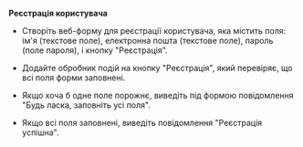 **Реєстрація користувача**

* Створіть веб-форму для реєстрації користувача, яка містить поля: ім'я (текстове поле), 
  електронна пошта (текстове поле), пароль (поле пароля), і кнопку "Реєстрація". 

* Додайте обробник подій на кнопку "Реєстрація", який перевіряє, що всі поля форми заповнені. 

* Якщо хоча б одне поле порожнє, виведіть під формою повідомлення "Будь ласка, заповніть усі поля". 

* Якщо всі поля заповнені, виведіть повідомлення "Реєстрація успішна".
